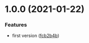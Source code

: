 # 1.0.0 (2021-01-22)


### Features

* first version ([fcb2b4b](https://github.com/Sagacify/eslint-config/commit/fcb2b4b6da08c83889ab92949ab133a521331cd7))
